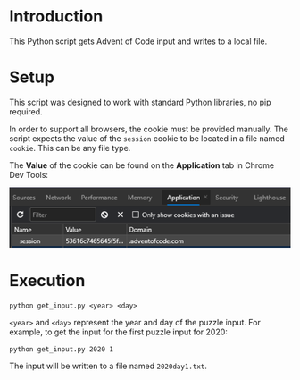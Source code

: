 # Introduction

This Python script gets Advent of Code input and writes to a local file.

# Setup

This script was designed to work with standard Python libraries, no pip required.

In order to support all browsers, the cookie must be provided manually. The script
expects the value of the `session` cookie to be located in a file named `cookie`. This
can be any file type.

The **Value** of the cookie can be found on the **Application** tab in Chrome Dev Tools:

![Image](cookie.png)

# Execution

```shell
python get_input.py <year> <day>
```

`<year>` and `<day>` represent the year and day of the puzzle input. For example,
to get the input for the first puzzle input for 2020:

```shell
python get_input.py 2020 1
```

The input will be written to a file named `2020day1.txt`.
